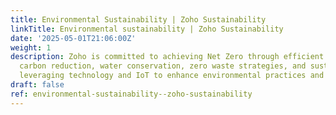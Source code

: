 ```yaml
---
title: Environmental Sustainability | Zoho Sustainability
linkTitle: Environmental sustainability | Zoho Sustainability
date: '2025-05-01T21:06:00Z'
weight: 1
description: Zoho is committed to achieving Net Zero through efficient energy use,
  carbon reduction, water conservation, zero waste strategies, and sustainable procurement,
  leveraging technology and IoT to enhance environmental practices and community engagement.
draft: false
ref: environmental-sustainability--zoho-sustainability
---
```


